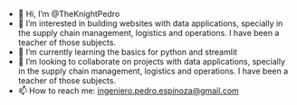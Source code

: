 - 👋 Hi, I’m @TheKnightPedro
- 👀 I’m interested in building websites with data applications, specially in the supply chain management, logistics and operations. I have been a teacher of those subjects.
- 🌱 I’m currently learning the basics for python and streamlit 
- 💞️ I’m looking to collaborate on projects with data applications, specially in the supply chain management, logistics and operations. I have been a teacher of those subjects.
- 📫 How to reach me: ingeniero.pedro.espinoza@gmail.com

<!---
TheKnightPedro/TheKnightPedro is a ✨ special ✨ repository because its `README.md` (this file) appears on your GitHub profile.
You can click the Preview link to take a look at your changes.
--->
